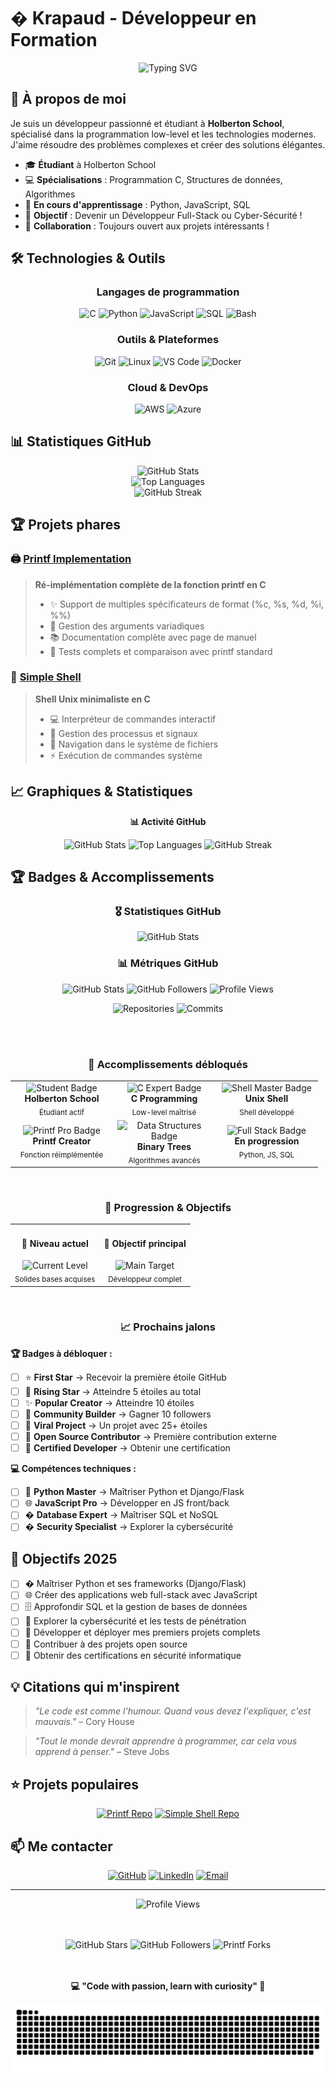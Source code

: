 # � Krapaud - Développeur en Formation

<div align="center">
  <img src="https://readme-typing-svg.herokuapp.com?font=Fira+Code&size=30&pause=1000&color=36BCF7&center=true&vCenter=true&width=500&lines=Développeur+Full+Stack;Étudiant+Holberton+School;Passionné+de+Programmation;Toujours+en+apprentissage" alt="Typing SVG" />
</div>

## 🚀 À propos de moi

Je suis un développeur passionné et étudiant à **Holberton School**, spécialisé dans la programmation low-level et les technologies modernes. J'aime résoudre des problèmes complexes et créer des solutions élégantes.

- 🎓 **Étudiant** à Holberton School
- 💻 **Spécialisations** : Programmation C, Structures de données, Algorithmes
- 🌱 **En cours d'apprentissage** : Python, JavaScript, SQL
- 🎯 **Objectif** : Devenir un Développeur Full-Stack ou Cyber-Sécurité !
- 🤝 **Collaboration** : Toujours ouvert aux projets intéressants !

## 🛠️ Technologies & Outils

<div align="center">

### Langages de programmation
![C](https://img.shields.io/badge/C-00599C?style=for-the-badge&logo=c&logoColor=white)
![Python](https://img.shields.io/badge/Python-3776AB?style=for-the-badge&logo=python&logoColor=white)
![JavaScript](https://img.shields.io/badge/JavaScript-F7DF1E?style=for-the-badge&logo=javascript&logoColor=black)
![SQL](https://img.shields.io/badge/SQL-4479A1?style=for-the-badge&logo=mysql&logoColor=white)
![Bash](https://img.shields.io/badge/Shell_Script-121011?style=for-the-badge&logo=gnu-bash&logoColor=white)

### Outils & Plateformes
![Git](https://img.shields.io/badge/Git-F05032?style=for-the-badge&logo=git&logoColor=white)
![Linux](https://img.shields.io/badge/Linux-FCC624?style=for-the-badge&logo=linux&logoColor=black)
![VS Code](https://img.shields.io/badge/Visual_Studio_Code-0078D4?style=for-the-badge&logo=visual%20studio%20code&logoColor=white)
![Docker](https://img.shields.io/badge/Docker-2496ED?style=for-the-badge&logo=docker&logoColor=white)

### Cloud & DevOps
![AWS](https://img.shields.io/badge/Amazon_AWS-232F3E?style=for-the-badge&logo=amazon-aws&logoColor=white)
![Azure](https://img.shields.io/badge/Microsoft_Azure-0078D4?style=for-the-badge&logo=microsoft-azure&logoColor=white)

</div>

## 📊 Statistiques GitHub

<div align="center">
  <img src="https://github-readme-stats.vercel.app/api?username=Krapaud&show_icons=true&theme=tokyonight&hide_border=true&count_private=true" alt="GitHub Stats" />
</div>

<div align="center">
  <img src="https://github-readme-stats.vercel.app/api/top-langs/?username=Krapaud&layout=compact&theme=tokyonight&hide_border=true" alt="Top Languages" />
</div>

<div align="center">
  <img src="https://github-readme-streak-stats.herokuapp.com/?user=Krapaud&theme=tokyonight&hide_border=true" alt="GitHub Streak" />
</div>

## 🏆 Projets phares

### 🖨️ [Printf Implementation](https://github.com/Krapaud/holbertonschool-printf)
> **Ré-implémentation complète de la fonction printf en C**
> 
> - ✨ Support de multiples spécificateurs de format (%c, %s, %d, %i, %%)
> - 🔧 Gestion des arguments variadiques
> - 📚 Documentation complète avec page de manuel
> - 🧪 Tests complets et comparaison avec printf standard

### 🐚 [Simple Shell](https://github.com/Krapaud/holberton-simple_shell)
> **Shell Unix minimaliste en C**
> 
> - 💻 Interpréteur de commandes interactif
> - 🔄 Gestion des processus et signaux
> - 📁 Navigation dans le système de fichiers
> - ⚡ Exécution de commandes système

## 📈 Graphiques & Statistiques

<div align="center">
  
**📊 Activité GitHub**
  
<img src="https://github-readme-stats.vercel.app/api?username=Krapaud&show_icons=true&theme=tokyonight&hide_border=true&count_private=true&include_all_commits=true" alt="GitHub Stats" />

<img src="https://github-readme-stats.vercel.app/api/top-langs/?username=Krapaud&layout=compact&theme=tokyonight&hide_border=true&langs_count=8" alt="Top Languages" />

<img src="https://github-readme-streak-stats.herokuapp.com/?user=Krapaud&theme=tokyonight&hide_border=true" alt="GitHub Streak" />

</div>

## 🏆 Badges & Accomplissements

<div align="center">

### 🎖️ **Statistiques GitHub**
<img src="https://github-readme-stats.vercel.app/api?username=Krapaud&show_icons=true&theme=tokyonight&hide_border=true&count_private=true&include_all_commits=true&custom_title=📊%20Mes%20Statistiques" alt="GitHub Stats" />

<br>

### 📊 **Métriques GitHub**

<div align="center">

<!-- Métriques personnalisées fiables -->
![GitHub Stats](https://img.shields.io/badge/⭐%20Stars-En%20croissance-FFD700?style=for-the-badge&logo=github)
![GitHub Followers](https://img.shields.io/badge/👥%20Followers-En%20développement-4B9FFF?style=for-the-badge&logo=github)
![Profile Views](https://komarev.com/ghpvc/?username=Krapaud&style=for-the-badge&color=brightgreen&label=👁️%20VUES%20DU%20PROFIL)

<!-- Badges de progression -->
![Repositories](https://img.shields.io/badge/📁%20Repositories-3%20Actifs-success?style=for-the-badge&logo=git)
![Commits](https://img.shields.io/badge/💻%20Commits-En%20cours-blue?style=for-the-badge&logo=github)

</div>

<br><br>

### 🌟 **Accomplissements débloqués**

<table align="center">
<tr>
<td align="center" width="150">
<img width="80" src="https://img.shields.io/badge/🎓-STUDENT-blueviolet?style=for-the-badge" alt="Student Badge"/>
<br><strong>Holberton School</strong>
<br><sub>Étudiant actif</sub>
</td>
<td align="center" width="150">
<img width="80" src="https://img.shields.io/badge/💻-C%20EXPERT-00599C?style=for-the-badge&logo=c&logoColor=white" alt="C Expert Badge"/>
<br><strong>C Programming</strong>
<br><sub>Low-level maîtrisé</sub>
</td>
<td align="center" width="150">
<img width="80" src="https://img.shields.io/badge/🐚-SHELL%20MASTER-2E8B57?style=for-the-badge&logo=gnu-bash&logoColor=white" alt="Shell Master Badge"/>
<br><strong>Unix Shell</strong>
<br><sub>Shell développé</sub>
</td>
</tr>
<tr>
<td align="center" width="150">
<img width="80" src="https://img.shields.io/badge/🖨️-PRINTF%20PRO-FF6347?style=for-the-badge" alt="Printf Pro Badge"/>
<br><strong>Printf Creator</strong>
<br><sub>Fonction réimplémentée</sub>
</td>
<td align="center" width="150">
<img width="80" src="https://img.shields.io/badge/🌳-DATA%20STRUCTURES-228B22?style=for-the-badge" alt="Data Structures Badge"/>
<br><strong>Binary Trees</strong>
<br><sub>Algorithmes avancés</sub>
</td>
<td align="center" width="150">
<img width="80" src="https://img.shields.io/badge/🚀-FULL%20STACK-FF1493?style=for-the-badge" alt="Full Stack Badge"/>
<br><strong>En progression</strong>
<br><sub>Python, JS, SQL</sub>
</td>
</tr>
</table>

<br>

### 🎯 **Progression & Objectifs**

<table align="center">
<tr>
<td align="center">
<h4>🏅 <strong>Niveau actuel</strong></h4>
<img src="https://img.shields.io/badge/LEVEL-DÉBUTANT%20AVANCÉ-brightgreen?style=for-the-badge&logo=github" alt="Current Level"/>
<br><sub>Solides bases acquises</sub>
</td>
<td align="center">
<h4>🎯 <strong>Objectif principal</strong></h4>
<img src="https://img.shields.io/badge/TARGET-FULL%20STACK%20DEV-orange?style=for-the-badge&logo=rocket" alt="Main Target"/>
<br><sub>Développeur complet</sub>
</td>
</tr>
</table>

<br>

### 📈 **Prochains jalons**

<div align="left" style="max-width: 600px; margin: 0 auto;">

**🏆 Badges à débloquer :**
- [ ] ⭐ **First Star** → Recevoir la première étoile GitHub
- [ ] 🌟 **Rising Star** → Atteindre 5 étoiles au total  
- [ ] ✨ **Popular Creator** → Atteindre 10 étoiles
- [ ] 👥 **Community Builder** → Gagner 10 followers
- [ ] 🚀 **Viral Project** → Un projet avec 25+ étoiles
- [ ] 🤝 **Open Source Contributor** → Première contribution externe
- [ ] 📜 **Certified Developer** → Obtenir une certification

**💻 Compétences techniques :**
- [ ] 🐍 **Python Master** → Maîtriser Python et Django/Flask
- [ ] 🌐 **JavaScript Pro** → Développer en JS front/back
- [ ] �️ **Database Expert** → Maîtriser SQL et NoSQL
- [ ] � **Security Specialist** → Explorer la cybersécurité

</div>

</div>

</div>

</div>

## 🎯 Objectifs 2025

- [ ] � Maîtriser Python et ses frameworks (Django/Flask)
- [ ] 🌐 Créer des applications web full-stack avec JavaScript
- [ ] 🗄️ Approfondir SQL et la gestion de bases de données
- [ ] 🔐 Explorer la cybersécurité et les tests de pénétration
- [ ] 🚀 Développer et déployer mes premiers projets complets
- [ ] 🤖 Contribuer à des projets open source
- [ ] 📜 Obtenir des certifications en sécurité informatique

## 💡 Citations qui m'inspirent

> *"Le code est comme l'humour. Quand vous devez l'expliquer, c'est mauvais."* – Cory House

> *"Tout le monde devrait apprendre à programmer, car cela vous apprend à penser."* – Steve Jobs

## ⭐ Projets populaires

<div align="center">

[![Printf Repo](https://github-readme-stats.vercel.app/api/pin/?username=Krapaud&repo=holbertonschool-printf&theme=tokyonight&hide_border=true)](https://github.com/Krapaud/holbertonschool-printf)
[![Simple Shell Repo](https://github-readme-stats.vercel.app/api/pin/?username=Krapaud&repo=holberton-simple_shell&theme=tokyonight&hide_border=true)](https://github.com/Krapaud/holberton-simple_shell)

</div>

## 📫 Me contacter

<div align="center">

[![GitHub](https://img.shields.io/badge/GitHub-100000?style=for-the-badge&logo=github&logoColor=white)](https://github.com/Krapaud)
[![LinkedIn](https://img.shields.io/badge/LinkedIn-0077B5?style=for-the-badge&logo=linkedin&logoColor=white)](https://linkedin.com/in/krapaud)
[![Email](https://img.shields.io/badge/Email-D14836?style=for-the-badge&logo=gmail&logoColor=white)](mailto:votre.email@example.com)

</div>

---

<div align="center">
  <img src="https://komarev.com/ghpvc/?username=Krapaud&color=blueviolet&style=for-the-badge" alt="Profile Views" />
  
  <!-- Badges GitHub -->
  <br><br>
  <img src="https://img.shields.io/github/stars/Krapaud?style=for-the-badge&logo=github&color=yellow" alt="GitHub Stars" />
  <img src="https://img.shields.io/github/followers/Krapaud?style=for-the-badge&logo=github&color=blue" alt="GitHub Followers" />
  <img src="https://img.shields.io/github/forks/Krapaud/holbertonschool-printf?style=for-the-badge&logo=github&color=green" alt="Printf Forks" />
  
  <br><br>
  **💻 "Code with passion, learn with curiosity" 🌟**
</div>

<!-- Petite animation sympa -->
<div align="center">
  <img src="https://raw.githubusercontent.com/Platane/snk/output/github-contribution-grid-snake.svg" alt="Snake animation" />
</div>
